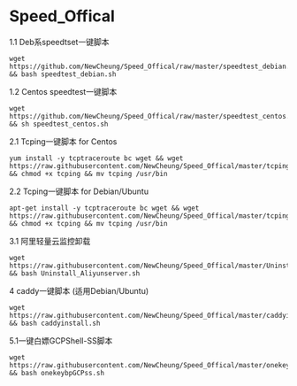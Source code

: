 # Speed_Offical
1.1 Deb系speedtset一键脚本
```
wget https://github.com/NewCheung/Speed_Offical/raw/master/speedtest_debian.sh && bash speedtest_debian.sh
```
1.2 Centos speedtest一键脚本
```
wget https://github.com/NewCheung/Speed_Offical/raw/master/speedtest_centos.sh && sh speedtest_centos.sh
```

2.1 Tcping一键脚本 for Centos
```
yum install -y tcptraceroute bc wget && wget https://raw.githubusercontent.com/NewCheung/Speed_Offical/master/tcping && chmod +x tcping && mv tcping /usr/bin
```
2.2 Tcping一键脚本 for Debian/Ubuntu
```
apt-get install -y tcptraceroute bc wget && wget https://raw.githubusercontent.com/NewCheung/Speed_Offical/master/tcping && chmod +x tcping && mv tcping /usr/bin
```
3.1 阿里轻量云监控卸载
```
wget https://raw.githubusercontent.com/NewCheung/Speed_Offical/master/Uninstall_Aliyunserver.sh && bash Uninstall_Aliyunserver.sh
```
4 caddy一键脚本 (适用Debian/Ubuntu)
```
wget https://raw.githubusercontent.com/NewCheung/Speed_Offical/master/caddyinstall.sh && bash caddyinstall.sh
```
5.1一键白嫖GCPShell-SS脚本
```
wget https://raw.githubusercontent.com/NewCheung/Speed_Offical/master/onekeybpGCPss.sh && bash onekeybpGCPss.sh
```
